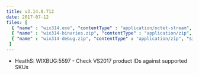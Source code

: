 ```yaml
---
title: v3.14.0.712
date: 2017-07-12
files: [
  { "name" : "wix314.exe", "contentType" : "application/octet-stream", "size" : 27854728, "title" : "WiX v3.14 Toolset install.", "promoted" : true },
  { "name" : "wix314-binaries.zip", "contentType" : "application/zip", "size" : 34334916, "title" : "WiX v3.14 binaries for situations where install cannot be used.", "protected" : true },
  { "name" : "wix314-debug.zip", "contentType" : "application/zip", "size" : 47002059, "title" : "WiX v3.14 source and symbols for debugging purposes.", "protected" : true }
 ]
---
```


* HeathS: WIXBUG:5597 - Check VS2017 product IDs against supported SKUs